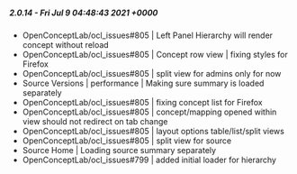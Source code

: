 ##### 2.0.14 - Fri Jul 9 04:48:43 2021 +0000
- OpenConceptLab/ocl_issues#805 | Left Panel Hierarchy will render concept without reload
- OpenConceptLab/ocl_issues#805 | Concept row view | fixing styles for Firefox
- OpenConceptLab/ocl_issues#805 | split view for admins only for now
- Source Versions | performance | Making sure summary is loaded separately
- OpenConceptLab/ocl_issues#805 | fixing concept list for Firefox
- OpenConceptLab/ocl_issues#805 | concept/mapping opened within view should not redirect on tab change
- OpenConceptLab/ocl_issues#805 | layout options table/list/split views
- OpenConceptLab/ocl_issues#805 | split view for source
- Source Home | Loading source summary separately
- OpenConceptLab/ocl_issues#799 | added initial loader for hierarchy
